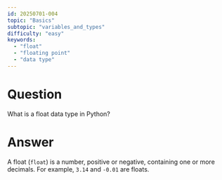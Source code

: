```yaml
---
id: 20250701-004
topic: "Basics"
subtopic: "variables_and_types"
difficulty: "easy"
keywords:
  - "float"
  - "floating point"
  - "data type"
---
```


# Question

What is a float data type in Python?

# Answer

A float (`float`) is a number, positive or negative, containing one or more decimals. For example, `3.14` and `-0.01` are floats.
